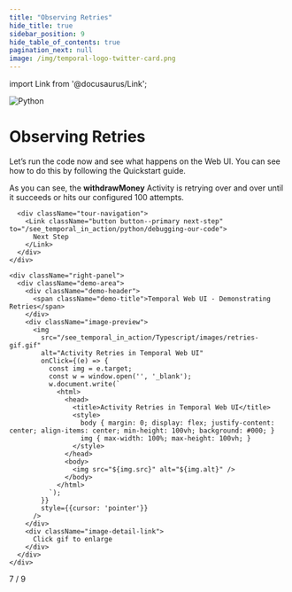 ```yaml
---
title: "Observing Retries"
hide_title: true
sidebar_position: 9
hide_table_of_contents: true
pagination_next: null
image: /img/temporal-logo-twitter-card.png
---
```


import Link from '@docusaurus/Link';

<div className="temporal-tour-container">
  <div className="sdk-logo">
    <img src="/img/sdk-icons/sdk-python.svg" alt="Python" />
  </div>
  
  <div className="content-area">
    <div className="left-panel">
      <div className="tour-header">
        <h1>Observing Retries</h1>
        <div className="content-text">
          <p>Let’s run the code now and see what happens on the Web UI. You can see how to do this by following the <Link href="https://docs.temporal.io/develop/python/set-up-your-local-python" target="_blank" rel="noopener noreferrer" className="quickstart-link">Quickstart guide</Link>.</p>
          <p>As you can see, the <strong>withdrawMoney</strong> Activity is retrying over and over until it succeeds or hits our configured 100 attempts.</p>
        </div>
      </div>
      
      <div className="tour-navigation">
        <Link className="button button--primary next-step" to="/see_temporal_in_action/python/debugging-our-code">
          Next Step
        </Link>
      </div>
    </div>
    
    <div className="right-panel">
      <div className="demo-area">
        <div className="demo-header">
          <span className="demo-title">Temporal Web UI - Demonstrating Retries</span>
        </div>
        <div className="image-preview">
          <img 
            src="/see_temporal_in_action/Typescript/images/retries-gif.gif" 
            alt="Activity Retries in Temporal Web UI"
            onClick={(e) => {
              const img = e.target;
              const w = window.open('', '_blank');
              w.document.write(`
                <html>
                  <head>
                    <title>Activity Retries in Temporal Web UI</title>
                    <style>
                      body { margin: 0; display: flex; justify-content: center; align-items: center; min-height: 100vh; background: #000; }
                      img { max-width: 100%; max-height: 100vh; }
                    </style>
                  </head>
                  <body>
                    <img src="${img.src}" alt="${img.alt}" />
                  </body>
                </html>
              `);
            }}
            style={{cursor: 'pointer'}}
          />
        </div>
        <div className="image-detail-link">
          Click gif to enlarge
        </div>
      </div>
    </div>
  </div>
  
  <div className="step-navigation">
    <div className="step-indicator">7 / 9</div>
  </div>
</div>

<style jsx>{`
  .temporal-tour-container {
    min-height: 100vh;
    background: radial-gradient(ellipse at top, #1e1b4b 0%, #0f0f23 70%);
    position: relative;
    color: white;
    overflow: hidden;
  }
  
  .temporal-tour-container::before {
    display: none;
  }
  
  @keyframes twinkle {
    0%, 100% { opacity: 0.3; }
    50% { opacity: 1; }
  }
  
  .temporal-tour-container > * {
    position: relative;
    z-index: 2;
  }
  
  .sdk-logo {
    position: absolute;
    top: 2rem;
    right: 2rem;
    width: 48px;
    height: 48px;
    z-index: 10;
  }
  
  .sdk-logo img {
    width: 100%;
    height: 100%;
    object-fit: contain;
  }
  
  .content-area {
    display: flex;
    min-height: 100vh;
  }
  
  .left-panel {
    width: 40%;
    padding: 2rem;
    display: flex;
    flex-direction: column;
    justify-content: center;
  }
  
  .right-panel {
    width: 60%;
    display: flex;
    align-items: center;
    justify-content: center;
    padding: 2rem;
  }
  
  .tour-header h1 {
    font-size: 2.5rem;
    font-weight: 700;
    margin-bottom: 2rem;
    color: white;
    letter-spacing: -0.025em;
    font-family: 'Inter', -apple-system, BlinkMacSystemFont, sans-serif;
  }
  
  .content-text {
    font-size: 1.125rem;
    color: rgba(255, 255, 255, 0.9);
    line-height: 1.7;
    margin-bottom: 3rem;
    font-family: 'Inter', -apple-system, BlinkMacSystemFont, sans-serif;
  }
  
  .content-text p {
    margin-bottom: 1.5rem;
  }
  
  .content-text ul {
    margin: 1.5rem 0;
    padding-left: 1.5rem;
  }
  
  .content-text li {
    margin-bottom: 0.75rem;
    color: rgba(255, 255, 255, 0.8);
  }
  
  .content-text strong {
    color: #8b5cf6;
    font-weight: 600;
  }
  
  .tour-navigation {
    margin-bottom: 6rem;
  }
  
  .next-step {
    background: linear-gradient(135deg, #8b5cf6, #7c3aed) !important;
    border: none !important;
    padding: 0.75rem 1.5rem !important;
    font-size: 1rem !important;
    font-weight: 600 !important;
    border-radius: 8px !important;
    box-shadow: 0 4px 15px rgba(139, 92, 246, 0.4) !important;
    transition: all 0.3s cubic-bezier(0.4, 0, 0.2, 1) !important;
    font-family: 'Inter', -apple-system, BlinkMacSystemFont, sans-serif !important;
    text-transform: none !important;
    letter-spacing: 0 !important;
  }
  
  .next-step:hover {
    background: linear-gradient(135deg, #7c3aed, #6d28d9) !important;
    transform: translateY(-2px) !important;
    box-shadow: 0 8px 25px rgba(139, 92, 246, 0.6) !important;
  }
  
  .demo-area {
    max-width: none;
    width: 100%;
    margin: 0;
  }
  
  .demo-header {
    padding: 1rem 1.5rem;
    border-bottom: 1px solid rgba(255, 255, 255, 0.1);
    background: rgba(255, 255, 255, 0.05);
    border-radius: 12px 12px 0 0;
  }
  
  .demo-title {
    font-size: 0.875rem;
    color: rgba(255, 255, 255, 0.8);
    font-family: 'Inter', -apple-system, BlinkMacSystemFont, sans-serif;
    font-weight: 500;
  }
  
  .image-preview {
    padding: 1.5rem;
    background: rgba(255, 255, 255, 0.02);
    border-radius: 0 0 12px 12px;
  }
  
  .image-preview img {
    width: 100%;
    height: auto;
    border-radius: 8px;
    box-shadow: 0 4px 12px rgba(0, 0, 0, 0.3);
    cursor: pointer;
    transition: transform 0.2s ease, box-shadow 0.2s ease;
  }
  
  .image-preview a:hover img {
    transform: scale(1.02);
    box-shadow: 0 8px 20px rgba(0, 0, 0, 0.4);
  }
  
  .image-detail-link {
    padding: 0.5rem 1.5rem 1.5rem 1.5rem;
    font-size: 0.75rem;
    color: rgba(255, 255, 255, 0.6);
    font-family: 'Inter', -apple-system, BlinkMacSystemFont, sans-serif;
    text-align: left;
  }
  
  .quickstart-link {
    color: #8b5cf6;
    text-decoration: underline;
    font-weight: 500;
    transition: opacity 0.2s ease;
  }
  
  .quickstart-link:hover {
    color: #7c3aed;
    opacity: 0.9;
  }
  
  .language-python .token.keyword {
    color: #c792ea;
    font-weight: 500;
  }
  
  .language-python .token.function {
    color: #82aaff;
  }
  
  .language-python .token.string {
    color: #c3e88d;
  }
  
  .language-python .token.comment {
    color: #546e7a;
    font-style: italic;
  }
  
  .language-python .token.operator {
    color: #89ddff;
  }
  
  .language-python .token.punctuation {
    color: #89ddff;
  }
  
  .language-python .token.property {
    color: #f07178;
  }
  
  .language-python .token.number {
    color: #f78c6c;
  }
  
  .language-python .token.parameter {
    color: #ffcb6b;
  }
  
  .step-navigation {
    position: absolute;
    bottom: 2rem;
    left: 2rem;
    display: flex;
    align-items: center;
    gap: 1rem;
  }
  
  .step-nav-button {
    width: 40px;
    height: 40px;
    border-radius: 8px;
    background: rgba(255, 255, 255, 0.1);
    border: 1px solid rgba(255, 255, 255, 0.2);
    display: flex;
    align-items: center;
    justify-content: center;
    color: white;
    text-decoration: none;
    font-size: 0.875rem;
    font-weight: 500;
    transition: all 0.3s ease;
  }
  
  .step-nav-button:hover:not(.disabled) {
    background: rgba(255, 255, 255, 0.2);
    color: white;
    text-decoration: none;
  }
  
  .step-nav-button.disabled {
    opacity: 0.3;
    cursor: not-allowed;
  }
  
  .step-indicator {
    color: rgba(255, 255, 255, 0.6);
    font-size: 0.875rem;
    font-family: 'Courier New', monospace;
    font-weight: 500;
  }
  
  @media (max-width: 1024px) {
    .content-area {
      flex-direction: column;
    }
    
    .left-panel, .right-panel {
      width: 100%;
    }
    
    .left-panel {
      padding: 2rem 1rem;
    }
    
    .right-panel {
      width: 70%;
    }
    
    .sdk-logo {
      top: 1rem;
      right: 1rem;
      width: 40px;
      height: 40px;
    }
    
    .tour-header h1 {
      font-size: 2rem;
    }
    
    .step-navigation {
      position: static;
      justify-content: center;
      padding: 1rem;
      margin-top: 2rem;
    }

  }
`}</style>


